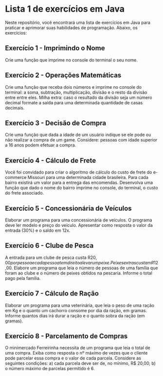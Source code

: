 # Lista 1 de exercícios em Java

Neste repositório, você encontrará uma lista de exercícios em Java para praticar e aprimorar suas habilidades de programação. Abaixo, os exercícios:

## Exercício 1 - Imprimindo o Nome
Crie uma função que imprime no console do terminal o seu nome.

## Exercício 2 - Operações Matemáticas
Crie uma função que receba dois números e imprime no console do terminal: a soma, subtração, multiplicação, divisão e o resto da divisão entre entre eles. Milha extra: caso o resultado da divisão seja um número decimal formate a saída para uma determinada quantidade de casas decimais.

## Exercício 3 - Decisão de Compra
Crie uma função que dada a idade de um usuário indique se ele pode ou não realizar a compra de um game. Considere: pessoas com idade superior a 16 anos podem efetuar a compra.

## Exercício 4 - Cálculo de Frete
Você foi convidado para criar o algoritmo de cálculo do custo de frete do e-commerce Missouri para uma determinada cidade brasileira. Para cada bairro existirá um valor para a entrega das encomendas. Desenvolva uma função que dado o nome do bairro imprime no console, do terminal, o custo do frete associado.

## Exercício 5 - Concessionária de Veículos
Elaborar um programa para uma concessionária de veículos. O programa deve ler modelo e preço do veículo. Apresentar como resposta o valor da entrada (30%) e o saldo em 12x.

## Exercício 6 - Clube de Pesca
A entrada para um clube de pesca custa R$20,00 por pessoa e cada pessoa tem direito a levar um peixe. Peixes extras custam R$12,00. Elabore um programa que leia o número de pessoas de uma família que foram ao clube e o número de peixes obtidos na pescaria. Informe o total pago pela família.

## Exercício 7 - Cálculo de Ração
Elaborar um programa para uma veterinária, que leia o peso de uma ração em Kg e o quanto um cachorro consome por dia da ração, em gramas. Informe quantos dias irá durar a ração e o quanto sobra da ração (em gramas).

## Exercício 8 - Parcelamento de Compras
O minimercado Ferreirinha necessita de um programa que leia o total de uma compra. Exiba como resposta o nº máximo de vezes que o cliente pode parcelar essa compra e o valor de cada parcela. Considere as seguintes condições: a) cada parcela deve ser de, no mínimo, R$ 20,00; b) o número máximo de parcelas permitido é 6.
